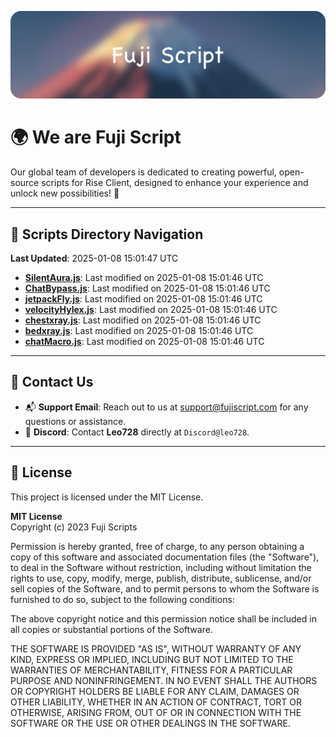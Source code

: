 ![Banner](.github/b.webp)

# 🌍 **We are Fuji Script**

Our global team of developers is dedicated to creating powerful, open-source scripts for Rise Client, designed to enhance your experience and unlock new possibilities! 🌟

---
<!-- SCRIPTS_NAVIGATION_START -->
## 📂 **Scripts Directory Navigation**

**Last Updated**: 2025-01-08 15:01:47 UTC

- **[SilentAura.js](scripts/SilentAura.js)**: Last modified on 2025-01-08 15:01:46 UTC
- **[ChatBypass.js](scripts/ChatBypass.js)**: Last modified on 2025-01-08 15:01:46 UTC
- **[jetpackFly.js](scripts/jetpackFly.js)**: Last modified on 2025-01-08 15:01:46 UTC
- **[velocityHylex.js](scripts/velocityHylex.js)**: Last modified on 2025-01-08 15:01:46 UTC
- **[chestxray.js](scripts/chestxray.js)**: Last modified on 2025-01-08 15:01:46 UTC
- **[bedxray.js](scripts/bedxray.js)**: Last modified on 2025-01-08 15:01:46 UTC
- **[chatMacro.js](scripts/chatMacro.js)**: Last modified on 2025-01-08 15:01:46 UTC

<!-- SCRIPTS_NAVIGATION_END -->

---

## 💬 **Contact Us**  
- 📬 **Support Email**: Reach out to us at [support@fujiscript.com](mailto:support@fujiscript.com) for any questions or assistance.  
- 💬 **Discord**: Contact **Leo728** directly at `Discord@leo728`.

---

## 📜 **License**

This project is licensed under the MIT License.  

**MIT License**  
Copyright (c) 2023 Fuji Scripts  

Permission is hereby granted, free of charge, to any person obtaining a copy of this software and associated documentation files (the "Software"), to deal in the Software without restriction, including without limitation the rights to use, copy, modify, merge, publish, distribute, sublicense, and/or sell copies of the Software, and to permit persons to whom the Software is furnished to do so, subject to the following conditions:  

The above copyright notice and this permission notice shall be included in all copies or substantial portions of the Software.  

THE SOFTWARE IS PROVIDED "AS IS", WITHOUT WARRANTY OF ANY KIND, EXPRESS OR IMPLIED, INCLUDING BUT NOT LIMITED TO THE WARRANTIES OF MERCHANTABILITY, FITNESS FOR A PARTICULAR PURPOSE AND NONINFRINGEMENT. IN NO EVENT SHALL THE AUTHORS OR COPYRIGHT HOLDERS BE LIABLE FOR ANY CLAIM, DAMAGES OR OTHER LIABILITY, WHETHER IN AN ACTION OF CONTRACT, TORT OR OTHERWISE, ARISING FROM, OUT OF OR IN CONNECTION WITH THE SOFTWARE OR THE USE OR OTHER DEALINGS IN THE SOFTWARE.  
